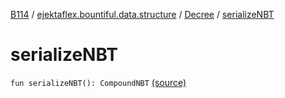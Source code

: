 [B114](../../index.md) / [ejektaflex.bountiful.data.structure](../index.md) / [Decree](index.md) / [serializeNBT](./serialize-n-b-t.md)

# serializeNBT

`fun serializeNBT(): CompoundNBT` [(source)](https://github.com/ejektaflex/Bountiful/tree/develop/src/main/kotlin/ejektaflex/bountiful/data/structure/Decree.kt#L17)